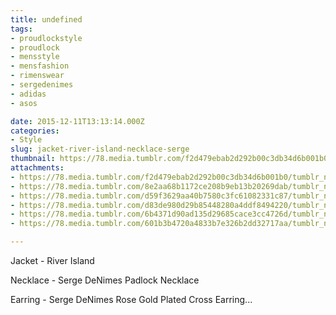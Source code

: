 ```yaml
---
title: undefined
tags:
- proudlockstyle
- proudlock
- mensstyle
- mensfashion
- rimenswear
- sergedenimes
- adidas
- asos

date: 2015-12-11T13:13:14.000Z
categories:
- Style
slug: jacket-river-island-necklace-serge
thumbnail: https://78.media.tumblr.com/f2d479ebab2d292b00c3db34d6b001b0/tumblr_nz73e47tn21rhrm24o1_540.jpg
attachments:
- https://78.media.tumblr.com/f2d479ebab2d292b00c3db34d6b001b0/tumblr_nz73e47tn21rhrm24o1_1280.jpg
- https://78.media.tumblr.com/8e2aa68b1172ce208b9eb13b20269dab/tumblr_nz73e47tn21rhrm24o2_1280.jpg
- https://78.media.tumblr.com/d59f3629aa40b7580c3fc61082331c87/tumblr_nz73e47tn21rhrm24o3_1280.jpg
- https://78.media.tumblr.com/d83de980d29b85448280a4ddf8494220/tumblr_nz73e47tn21rhrm24o4_1280.jpg
- https://78.media.tumblr.com/6b4371d90ad135d29685cace3cc4726d/tumblr_nz73e47tn21rhrm24o5_1280.jpg
- https://78.media.tumblr.com/601b3b4720a4833b7e326b2dd32717aa/tumblr_nz73e47tn21rhrm24o6_1280.jpg

---
```


Jacket - River Island 

  Necklace -  Serge DeNimes Padlock Necklace 

  Earring -  Serge DeNimes Rose Gold Plated Cross Earring...

